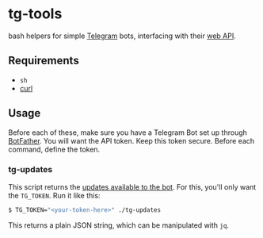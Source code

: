 # tg-tools

bash helpers for simple [Telegram](https://telegram.org) bots, interfacing with
their [web API](https://core.telegram.org/bots).

## Requirements

* `sh`
* [curl](https://curl.se/docs/manpage.html)

## Usage

Before each of these, make sure you have a Telegram Bot set up through
[BotFather](https://t.me/BotFather). You will want the API token. Keep this
token secure. Before each command, define the token.

### tg-updates

This script returns the [updates available to the
bot](https://core.telegram.org/bots/api#getting-updates). For this, you'll only
want the `TG_TOKEN`. Run it like this:

```bash
$ TG_TOKEN="<your-token-here>" ./tg-updates
```

This returns a plain JSON string, which can be manipulated with `jq`.
